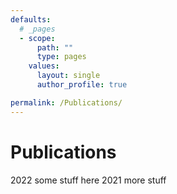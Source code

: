 ```yaml
---
defaults:
  # _pages
  - scope:
      path: ""
      type: pages
    values:
      layout: single
      author_profile: true

permalink: /Publications/
---
```


# Publications

2022 some stuff here
2021 more stuff
